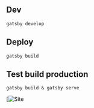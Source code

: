 ## Dev
`gatsby develop`

## Deploy
`gatsby build`

## Test build production
`gatsby build & gatsby serve`


[![Site ](psychologue-morganelaroche.fr)

